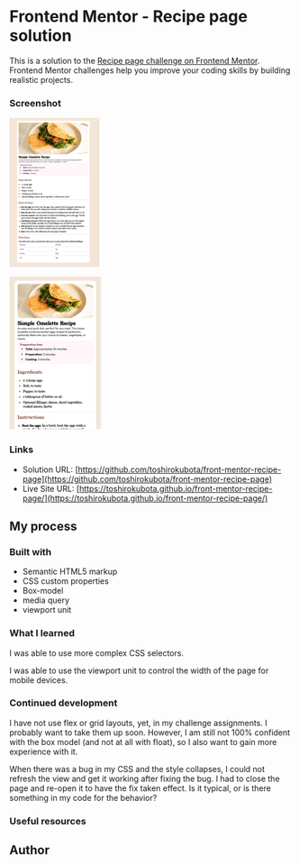 # Frontend Mentor - Recipe page solution

This is a solution to the [Recipe page challenge on Frontend Mentor](https://www.frontendmentor.io/challenges/recipe-page-KiTsR8QQKm). Frontend Mentor challenges help you improve your coding skills by building realistic projects. 

### Screenshot

![Desktop version](./snapshot.png)

![Mobile version](./snapshotMobile.png)


### Links

- Solution URL: [https://github.com/toshirokubota/front-mentor-recipe-page](https://github.com/toshirokubota/front-mentor-recipe-page)
- Live Site URL: [https://toshirokubota.github.io/front-mentor-recipe-page/](https://toshirokubota.github.io/front-mentor-recipe-page/)

## My process

### Built with

- Semantic HTML5 markup
- CSS custom properties
- Box-model
- media query
- viewport unit


### What I learned
I was able to use more complex CSS selectors.

I was able to use the viewport unit to control the width of the page for mobile devices.

### Continued development

I have not use flex or grid layouts, yet, in my challenge assignments. I probably want to take them up soon. However, I am still not 100% confident with the box model (and not at all with float), so I also want to gain more experience with it.

When there was a bug in my CSS and the style collapses, I could not refresh the view and get it working after fixing the bug. I had to close the page and re-open it to have the fix taken effect. Is it typical, or is there something in my code for the behavior?

### Useful resources

## Author

